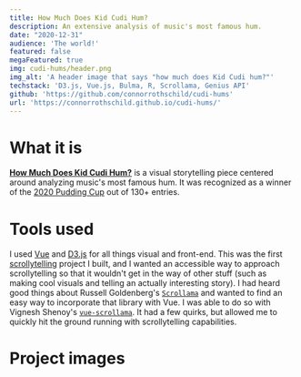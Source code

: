 ```yaml
---
title: How Much Does Kid Cudi Hum?
description: An extensive analysis of music's most famous hum.
date: "2020-12-31"
audience: 'The world!'
featured: false
megaFeatured: true
img: cudi-hums/header.png
img_alt: 'A header image that says "how much does Kid Cudi hum?"'
techstack: 'D3.js, Vue.js, Bulma, R, Scrollama, Genius API'
github: 'https://github.com/connorrothschild/cudi-hums'
url: 'https://connorrothschild.github.io/cudi-hums/'
---
```


[<InlineImage :clickable=false src="projects/cudi-hums/header.png" alt="Header"></InlineImage>](https://connorrothschild.github.io/cudi-hums/)

# What it is

[**How Much Does Kid Cudi Hum?**](https://connorrothschild.github.io/cudi-hums/) is a visual storytelling piece centered around analyzing music's most famous hum. It was recognized as a winner of the [2020 Pudding Cup](https://pudding.cool/process/pudding-cup-2020/) out of 130+ entries.

# Tools used

I used [Vue](https://vuejs.org/) and [D3.js](https://d3js.org/) for all things visual and front-end. This was the first [scrollytelling](https://medium.com/nightingale/from-storytelling-to-scrollytelling-a-short-introduction-and-beyond-fbda32066964) project I built, and I wanted an accessible way to approach scrollytelling so that it wouldn't get in the way of other stuff (such as making cool visuals and telling an actually interesting story). I had heard good things about Russell Goldenberg's [`Scrollama`](https://github.com/russellgoldenberg/scrollama) and wanted to find an easy way to incorporate that library with Vue. I was able to do so with Vignesh Shenoy's [`vue-scrollama`](https://github.com/vgshenoy/vue-scrollama). It had a few quirks, but allowed me to quickly hit the ground running with scrollytelling capabilities.

# Project images

<InlineImage src="projects/cudi-hums/albums-mac.png" alt="Project image for 'How Much Does Kid Cudi Hum?'" width="48%"></InlineImage>
<InlineImage src="projects/cudi-hums/tracks-mac.png" alt="Project image for 'How Much Does Kid Cudi Hum?'" width="48%"></InlineImage>
<InlineImage src="projects/cudi-hums/lyrics-mac.png" alt="Project image for 'How Much Does Kid Cudi Hum?'"></InlineImage>

<InlineImage src="projects/cudi-hums/albums-phone.png" alt="Project image for 'How Much Does Kid Cudi Hum?'" width="32%"></InlineImage>
<InlineImage src="projects/cudi-hums/tracks-phone.png" alt="Project image for 'How Much Does Kid Cudi Hum?'" width="32%"></InlineImage>
<InlineImage src="projects/cudi-hums/lyrics-phone.png" alt="Project image for 'How Much Does Kid Cudi Hum?'" width="32%"></InlineImage>

<InlineImage src="projects/cudi-hums/intro-phone.png" alt="Project image for 'How Much Does Kid Cudi Hum?'" width="48%"></InlineImage>
<InlineImage src="projects/cudi-hums/outro-phone.png" alt="Project image for 'How Much Does Kid Cudi Hum?'" width="48%"></InlineImage>

<!-- # Overview (in my own words!)

<responsive-video url="https://www.youtube.com/embed/sNCMiWoXGaQ"></responsive-video>

To do: add code styling
https://nuxtjs.org/blog/creating-blog-with-nuxt-content/#adding-a-code-block-to-your-post -->